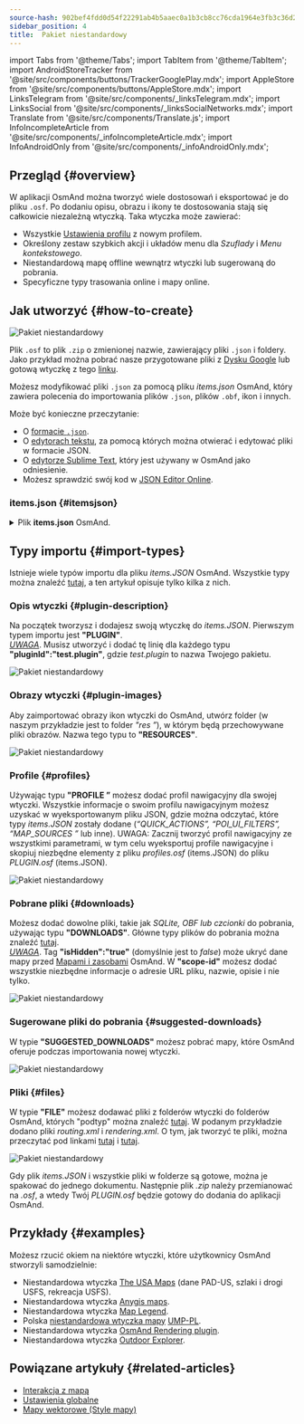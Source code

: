 ```yaml
---
source-hash: 902bef4fdd0d54f22291ab4b5aaec0a1b3cb8cc76cda1964e3fb3c36d2adb6fb
sidebar_position: 4
title:  Pakiet niestandardowy
---
```


import Tabs from '@theme/Tabs';
import TabItem from '@theme/TabItem';
import AndroidStoreTracker from '@site/src/components/buttons/TrackerGooglePlay.mdx';
import AppleStore from '@site/src/components/buttons/AppleStore.mdx';
import LinksTelegram from '@site/src/components/_linksTelegram.mdx';
import LinksSocial from '@site/src/components/_linksSocialNetworks.mdx';
import Translate from '@site/src/components/Translate.js';
import InfoIncompleteArticle from '@site/src/components/_infoIncompleteArticle.mdx';
import InfoAndroidOnly from '@site/src/components/_infoAndroidOnly.mdx';


## Przegląd {#overview}

W aplikacji OsmAnd można tworzyć wiele dostosowań i eksportować je do pliku `.osf`. Po dodaniu opisu, obrazu i ikony te dostosowania stają się całkowicie niezależną wtyczką. Taka wtyczka może zawierać:

- Wszystkie [Ustawienia profilu](../personal/profiles.md) z nowym profilem.
- Określony zestaw szybkich akcji i układów menu dla *Szuflady* i *Menu kontekstowego*.
- Niestandardową mapę offline wewnątrz wtyczki lub sugerowaną do pobrania.
- Specyficzne typy trasowania online i mapy online.


## Jak utworzyć {#how-to-create}

![Pakiet niestandardowy](@site/static/img/plugins/custom/1.jpg)

Plik `.osf` to plik `.zip` o zmienionej nazwie, zawierający pliki `.json` i foldery. Jako przykład można pobrać nasze przygotowane pliki z [Dysku Google](https://drive.google.com/drive/folders/1wDPGThkdRi9_3UrCKROgt49qi-1gM6jk?usp=sharing) lub gotową wtyczkę z tego [linku](https://drive.google.com/open?id=1efZ01uAIL27aTQLLoTl8KYH-ts_WSRSe).  

Możesz modyfikować pliki `.json` za pomocą pliku *items.json* OsmAnd, który zawiera polecenia do importowania plików `.json`, plików `.obf`, ikon i innych.

Może być konieczne przeczytanie:

- O [formacie `.json`](https://en.wikipedia.org/wiki/JSON).
- O [edytorach tekstu](https://en.wikipedia.org/wiki/List_of_text_editors), za pomocą których można otwierać i edytować pliki w formacie JSON.
- O [edytorze Sublime Text](https://en.wikipedia.org/wiki/Sublime_Text), który jest używany w OsmAnd jako odniesienie.
- Możesz sprawdzić swój kod w [JSON Editor Online](https://jsoneditoronline.org/).


### items.json {#itemsjson}

<details>
<summary> Plik <b>items.json</b> OsmAnd. </summary> 

```
{
   "version":1,
   "items":[

      {
         "type":"PLUGIN",
         "pluginId":"test.plugin",
         "version" : 1,
         "icon": {
             "" : "@plugin-id.png"
             
         },
         "image": {
             "" :"@plugin-image.webp"
         },
         "name":{
            "":"Test Plugin",
            "ru":"Test Plugin: RU language"
         },
         "description":{
            "":"This package is a test package and displays test information.",
            "ru":"This package is a test package and displays test information. RU language."
         }
      },

      {
         "type":"RESOURCES",
         "pluginId":"test.plugin",
         "file":"res"
      },


      {
         "type":"DOWNLOADS",
         "pluginId":"test.plugin",
         "items":[
            {
               "path":"test",
               "name":{
                  "":"My offline maps",
                  "ru":"RU: My offline maps"
               },
               "icon":{
                  "":"ic_world_globe_dark"
               },
               "header-color":"#002E64",
               "description":{
                  "text":{
                     "":"This package is a collection of online and offline map sources of various types.",
                     "ru":"RU: This package is a collection of online and offline map sources of various types."
                  },
                  "button":[
                     {
                        "":"Telegram chat OsmAnd",
                        "url":"https:\/\/t.me\/OsmAndMaps"
                     }
                  ]
               }
            },
            {
               "scope-id":"offline-maps",
               "path":"test/Waterway",
               "header-color":"#002E64",
               "name":{
                  "":"Waterway",
                  "ru":"RU: waterway"
               },
               "icon":{
                  "":"ic_world_globe_dark"
               },
               "items":[
                  {
                     "name":{
                        "":"Offline Waterway map SA",
                        "ru":"RU: Offline Waterway map SA"
                     },
                     "filename":"waterway.obf.zip",
                     "type":"map",
                     "isHidden":"true",
                     "timestamp":1582994500,
                     "containerSize":28195301,
                     "contentSize":28195301,
                     "description":{
                        "text":{
                           "":"Zoom min: 0<br />Zoom max: 19<br />Countries: SA",
                           "ru":"RU: Zoom min: 0<br />Zoom max: 19<br />Countries: SA"
                        },
                        "image":[
                           "https://drive.google.com/uc?id=16HjUHsSWNgeQI0bmuup9ohpyrg6rWkHH&export=download"
                        ]
                     },
                     "downloadurl":"https://drive.google.com/uc?id=10iP2VZexHtHC0QLhACZ1QoEy-duNN5Wg&export=download",
                     "firstsubname":{
                        "":"Waterway",
                        "ru":"RU: Waterway"
                     },
                     "secondsubname":{
                        "":"",
                        "ru":""
                     }
                }
           ]
        }] 
    },

      {
         "type":"PROFILE",
         "pluginId":"test.plugin",
         "file":"bicycle_test.json",
         "appMode":{
            "iconColor":"RED",
            "iconName":"ic_action_motorcycle_dark",
            "locIcon":"BENTLEY",
            "navIcon":"BENTLEY",
            "order":32,
            "parent":"bicycle",
            "stringKey":"bicycle_test",
            "userProfileName" : "Test Prof"
         },
         "prefs" : {
            "drawer_logo": { "" : "@logo.png"},
            "drawer_url" : { "" : "https://osmand.net"},
            "drawer_items" : { "hidden" : ["dashboard"], "order" : ["map_markers", "my_places", "search"] },
            "context_menu_items" : {},
            "configure_map_items" : {},
            "route_service":"OSMAND",
            "renderer":"test-rendering.render.xml",
            "routing_profile":"routing-test.xml/test-car"
        }
      },

      {
         "type":"FILE",
         "pluginId":"test.plugin",
         "subtype" : "rendering_style",
         "file":"\/rendering\/test-rendering.render.xml"
      },

      {
         "type":"FILE",
         "pluginId":"test.plugin",
         "subtype" : "routing_config",
         "file":"\/routing\/routing-test.xml"
      },

      {
         "type":"SUGGESTED_DOWNLOADS",
         "pluginId":"test.plugin",
         "comment-1" : "search-type are latlon (closest by latlon), worldregion (by boundaries if name matches worldRegion downloadName as we do for default types), by default natural order, limit finds first N elements",
         "comment-2" : "predefined scope-id are @type of indexes.xml map, srtm_map, road_map, wikimap, wikivoyage, hillshade, slope, fonts, voice, depth ",
         "comment-3" : "names filters ignore case by name.contains(filterName)",
         "items": [{
             "scope-id" : "test-downloads",
             "limit" : 1,
             "search-type" : "latlon"
         }, {
             "scope-id" : "road_map",
             "names" : [
                 "Poland_lesser-poland_europe_2.obf.zip", "netherlands_noord-holland_europe"]
         }, {
             "scope-id" : "wikimap",
             "search-type" : "worldregion"
         }]
      },

      {
         "type":"NAVIGATION_ICONS",
         "pluginId":"test.plugin",
         "items" : [{
            "locationIcon": {
                 "" : "@bentley-car.png"
            },
            "locationIconId": "BENTLEY", 
            "navigationIcon": {
                 "" : "@bentley-car-moving.png"
            },
            "navigationIconId": "BENTLEY"
         }]
      },
      
      {
         "type":"QUICK_ACTIONS",
         "pluginId":"test.plugin",
         "items": [{
            "name": "Test quick action",
            "actionType": "osmbug.add",
            "params": "{\"dialog\":\"false\",\"message\":\"Message\"}"
          }]
      },

      {
         "type":"POI_UI_FILTERS",
         "pluginId":"test.plugin",
          "items": [{
                "name": "Test Search",
                "filterId": "test_search",
                "acceptedTypes": "{\"sustenance\":[\"bar\",\"alpine_hut\"]}"
            }]
      },

      {
         "type":"MAP_SOURCES",
         "pluginId":"test.plugin",
         "items": [{
            "sql": false,
            "name": "OsmAnd (test)",
            "minZoom": 1,
            "maxZoom": 19,
            "url": "https:\/\/tile.osmand.net\/hd\/{0}\/{1}\/{2}.png",
            "ellipsoid": false,
            "inverted_y": false,
            "timesupported": false,
            "expire": -1,
            "inversiveZoom": false,
            "ext": ".png",
            "tileSize": 512,
            "bitDensity": 8,
            "avgSize": 18000
        }]
      }
   ]
}

```

</details>


## Typy importu {#import-types}

Istnieje wiele typów importu dla pliku *items.JSON* OsmAnd. Wszystkie typy można znaleźć [tutaj](https://github.com/osmandapp/Osmand/blob/r3.7/OsmAnd/src/net/osmand/plus/settings/backend/SettingsHelper.java#L133), a ten artykuł opisuje tylko kilka z nich.

### Opis wtyczki {#plugin-description}

Na początek tworzysz i dodajesz swoją wtyczkę do *items.JSON*. Pierwszym typem importu jest **"PLUGIN"**.  
   *<u>UWAGA</u>*. Musisz utworzyć i dodać tę linię dla każdego typu **"pluginId":"test.plugin"**, gdzie *test.plugin* to nazwa Twojego pakietu.  

   ![Pakiet niestandardowy](@site/static/img/plugins/custom/2.jpg)

### Obrazy wtyczki {#plugin-images}

Aby zaimportować obrazy ikon wtyczki do OsmAnd, utwórz folder (w naszym przykładzie jest to folder *"res ”*), w którym będą przechowywane pliki obrazów. Nazwa tego typu to **"RESOURCES"**.  

   ![Pakiet niestandardowy](@site/static/img/plugins/custom/4.jpg)


### Profile {#profiles}

Używając typu **"PROFILE ”** możesz dodać profil nawigacyjny dla swojej wtyczki. Wszystkie informacje o swoim profilu nawigacyjnym możesz uzyskać w wyeksportowanym pliku JSON, gdzie można odczytać, które typy *items.JSON* zostały dodane (*“QUICK_ACTIONS”, “POI_UI_FILTERS”, “MAP_SOURCES ”* lub inne).
UWAGA: Zacznij tworzyć profil nawigacyjny ze wszystkimi parametrami, w tym celu wyeksportuj profile nawigacyjne i skopiuj niezbędne elementy z pliku *profiles.osf* (items.JSON) do pliku *PLUGIN.osf* (items.JSON).  

   ![Pakiet niestandardowy](@site/static/img/plugins/custom/6.jpg)

### Pobrane pliki {#downloads}

Możesz dodać dowolne pliki, takie jak *SQLite, OBF lub czcionki* do pobrania, używając typu **"DOWNLOADS"**. Główne typy plików do pobrania można znaleźć [tutaj](https://github.com/osmandapp/Osmand/blob/master/OsmAnd/src/net/osmand/plus/download/DownloadActivityType.java#L33).  
   *<u>UWAGA</u>*. Tag **"isHidden":"true"** (domyślnie jest to *false*) może ukryć dane mapy przed [Mapami i zasobami](../personal/maps-resources.md#local-menu) OsmAnd.  W **"scope-id"** możesz dodać wszystkie niezbędne informacje o adresie URL pliku, nazwie, opisie i nie tylko.  

   ![Pakiet niestandardowy](@site/static/img/plugins/custom/3.jpg)

### Sugerowane pliki do pobrania {#suggested-downloads}

W typie **"SUGGESTED_DOWNLOADS"** możesz pobrać mapy, które OsmAnd oferuje podczas importowania nowej wtyczki.  

   ![Pakiet niestandardowy](@site/static/img/plugins/custom/7.jpg)

### Pliki {#files}

 W typie **"FILE"** możesz dodawać pliki z folderów wtyczki do folderów OsmAnd, których "podtyp" można znaleźć [tutaj](https://github.com/osmandapp/Osmand/blob/r3.7/OsmAnd/src/net/osmand/plus/settings/backend/SettingsHelper.java#L1312). W podanym przykładzie dodano pliki *routing.xml* i *rendering.xml*. O tym, jak tworzyć te pliki, można przeczytać pod linkami [tutaj](https://github.com/osmandapp/OsmAnd-resources/blob/master/routing/routing.xml) i [tutaj](https://github.com/osmandapp/OsmAnd-resources/tree/master/rendering_styles).  

   ![Pakiet niestandardowy](@site/static/img/plugins/custom/8.jpg)

Gdy plik *items.JSON* i wszystkie pliki w folderze są gotowe, można je spakować do jednego dokumentu. Następnie plik *.zip* należy przemianować na *.osf*, a wtedy Twój *PLUGIN.osf* będzie gotowy do dodania do aplikacji OsmAnd.


## Przykłady {#examples}

Możesz rzucić okiem na niektóre wtyczki, które użytkownicy OsmAnd stworzyli samodzielnie:

 - Niestandardowa wtyczka [The USA Maps](https://osmand.net/uploads/plugins/us.maps/2/us.maps-2.osf) (dane PAD-US, szlaki i drogi USFS, rekreacja USFS).
 - Niestandardowa wtyczka [Anygis maps](https://osmand.net/uploads/plugins/ru.anygis.plugin/2/ru.anygis.plugin-2.osf).
 - Niestandardowa wtyczka [Map Legend](https://osmand.net/uploads/plugins/legend.plugin/1/legend.plugin-1.osf).
 - Polska [niestandardowa wtyczka mapy](https://osmand.net/uploads/plugins/UMP_map.plugin/1/UMP_map.plugin-1.osf) [UMP-PL](https://ump.waw.pl/).
 - Niestandardowa wtyczka [OsmAnd Rendering plugin](https://osmand.net/uploads/plugins/osmand.rendering.plugin/1/osmand.rendering.plugin-1.osf).
 - Niestandardowa wtyczka [Outdoor Explorer](https://osmand.net/uploads/plugins/outdoor-explorer.plugin/1/outdoor-explorer.plugin-1.osf).


## Powiązane artykuły {#related-articles}

- [Interakcja z mapą](../../user/map/interact-with-map.md)
- [Ustawienia globalne](../../user/personal/global-settings.md)
- [Mapy wektorowe (Style mapy)](../../user/map/vector-maps.md)